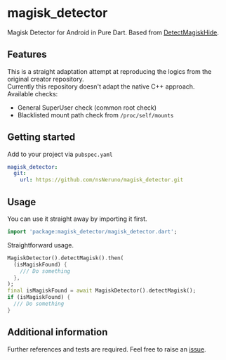 # magisk_detector

Magisk Detector for Android in Pure Dart. Based from [DetectMagiskHide](https://github.com/darvincisec/DetectMagiskHide).

## Features

This is a straight adaptation attempt at reproducing the logics from the original creator repository.  
Currently this repository doesn't adapt the native C++ approach.  
Available checks:
- General SuperUser check (common root check)
- Blacklisted mount path check from `/proc/self/mounts`

## Getting started
Add to your project via `pubspec.yaml`
```yaml
magisk_detector:
  git:
    url: https://github.com/nsNeruno/magisk_detector.git
```

## Usage

You can use it straight away by importing it first.
```dart
import 'package:magisk_detector/magisk_detector.dart';
``` 

Straightforward usage.
```dart
MagiskDetector().detectMagisk().then(
  (isMagiskFound) {
    /// Do something  
  },
);
final isMagiskFound = await MagiskDetector().detectMagisk();
if (isMagiskFound) {
  /// Do something
}
```

## Additional information

Further references and tests are required. Feel free to raise an [issue](https://github.com/nsNeruno/magisk_detector/issues).
